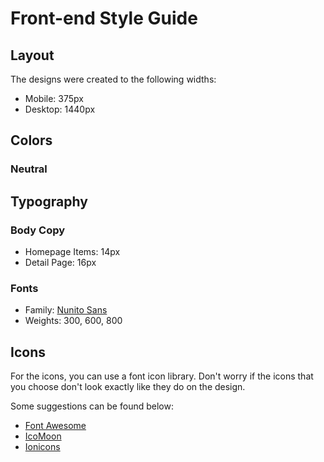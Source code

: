 # Front-end Style Guide

## Layout

The designs were created to the following widths:

- Mobile: 375px
- Desktop: 1440px

## Colors

### Neutral

<!-- - Dark Blue (Dark Mode Elements): hsl(209, 23%, 22%) -->
<!-- - Very Dark Blue (Dark Mode Background): hsl(207, 26%, 17%) -->
<!-- - Very Dark Blue (Light Mode Text): hsl(200, 15%, 8%) -->
<!-- - Dark Gray (Light Mode Input): hsl(0, 0%, 52%) -->
<!-- - Very Light Gray (Light Mode Background): hsl(0, 0%, 98%) -->
<!-- - White (Dark Mode Text & Light Mode Elements): hsl(0, 0%, 100%) -->

## Typography

### Body Copy

- Homepage Items: 14px
- Detail Page: 16px 

### Fonts

- Family: [Nunito Sans](https://fonts.google.com/specimen/Nunito+Sans)
- Weights: 300, 600, 800

## Icons

For the icons, you can use a font icon library. Don't worry if the icons that you choose don't look exactly like they do on the design.

Some suggestions can be found below:

- [Font Awesome](https://fontawesome.com)
- [IcoMoon](https://icomoon.io)
- [Ionicons](https://ionicons.com)
